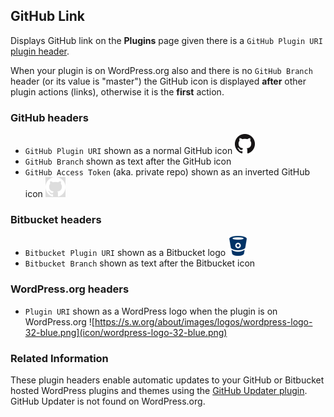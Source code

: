 ## GitHub Link

Displays GitHub link on the **Plugins** page given there is a `GitHub Plugin URI`
[plugin header](https://github.com/szepeviktor/github-link/blob/master/github-link.php#L12).

When your plugin is on WordPress.org also and there is no `GitHub Branch` header (or its value is "master")
the GitHub icon is displayed **after** other plugin actions (links), otherwise it is the **first** action.

### GitHub headers

- `GitHub Plugin URI` shown as a normal GitHub icon ![GitHub icon](icon/GitHub-Mark-32px.png)
- `GitHub Branch` shown as text after the GitHub icon
- `GitHub Access Token` (aka. private repo) shown as an inverted GitHub icon ![GitHub inverted](icon/README-GitHub-Mark-Light-32px.png)

### Bitbucket headers

- `Bitbucket Plugin URI` shown as a Bitbucket logo ![Bitbucket logo](icon/bitbucket_32_darkblue_atlassian.png)
- `Bitbucket Branch` shown as text after the Bitbucket icon

### WordPress.org headers

- `Plugin URI` shown as a WordPress logo when the plugin is on WordPress.org ![https://s.w.org/about/images/logos/wordpress-logo-32-blue.png](icon/wordpress-logo-32-blue.png)

### Related Information

These plugin headers enable automatic updates to your GitHub or Bitbucket hosted WordPress
plugins and themes using the [GitHub Updater plugin](https://github.com/afragen/github-updater).
GitHub Updater is not found on WordPress.org.
